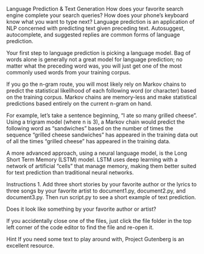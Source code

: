 Language Prediction & Text Generation
How does your favorite search engine complete your search queries? How does your phone’s keyboard know what you want to type next? Language prediction is an application of NLP concerned with predicting text given preceding text. Autosuggest, autocomplete, and suggested replies are common forms of language prediction.

Your first step to language prediction is picking a language model. Bag of words alone is generally not a great model for language prediction; no matter what the preceding word was, you will just get one of the most commonly used words from your training corpus.

If you go the n-gram route, you will most likely rely on Markov chains to predict the statistical likelihood of each following word (or character) based on the training corpus. Markov chains are memory-less and make statistical predictions based entirely on the current n-gram on hand.

For example, let’s take a sentence beginning, “I ate so many grilled cheese”. Using a trigram model (where n is 3), a Markov chain would predict the following word as “sandwiches” based on the number of times the sequence “grilled cheese sandwiches” has appeared in the training data out of all the times “grilled cheese” has appeared in the training data.

A more advanced approach, using a neural language model, is the Long Short Term Memory (LSTM) model. LSTM uses deep learning with a network of artificial “cells” that manage memory, making them better suited for text prediction than traditional neural networks.

Instructions
1.
Add three short stories by your favorite author or the lyrics to three songs by your favorite artist to document1.py, document2.py, and document3.py. Then run script.py to see a short example of text prediction.

Does it look like something by your favorite author or artist?

If you accidentally close one of the files, just click the file folder in the top left corner of the code editor to find the file and re-open it.

Hint
If you need some text to play around with, Project Gutenberg is an excellent resource.